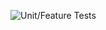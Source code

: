 ![Unit/Feature Tests](https://github.com/samdevbr/juno-php-sdk/actions/workflows/main.yml/badge.svg)
